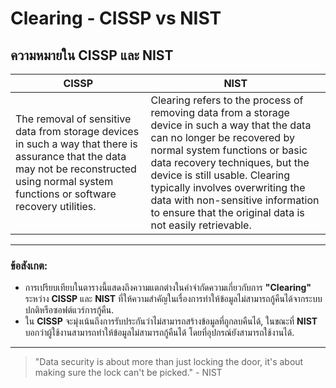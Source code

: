 # Clearing - CISSP vs NIST

## ความหมายใน CISSP และ NIST

| **CISSP**                                                                                                                                                        | **NIST**                                                                                                                                                                                        |
|----------------------------------------------------------------------------------------------------------------------------------------------------------------|-----------------------------------------------------------------------------------------------------------------------------------------------------------------------------------------------|
| The removal of sensitive data from storage devices in such a way that there is assurance that the data may not be reconstructed using normal system functions or software recovery utilities. | Clearing refers to the process of removing data from a storage device in such a way that the data can no longer be recovered by normal system functions or basic data recovery techniques, but the device is still usable. Clearing typically involves overwriting the data with non-sensitive information to ensure that the original data is not easily retrievable. |

---

### ข้อสังเกต:
- การเปรียบเทียบในตารางนี้แสดงถึงความแตกต่างในคำจำกัดความเกี่ยวกับการ **"Clearing"** ระหว่าง **CISSP** และ **NIST** ที่ให้ความสำคัญในเรื่องการทำให้ข้อมูลไม่สามารถกู้คืนได้จากระบบปกติหรือซอฟต์แวร์การกู้คืน.
- ใน **CISSP** จะมุ่งเน้นถึงการรับประกันว่าไม่สามารถสร้างข้อมูลที่ถูกลบคืนได้, ในขณะที่ **NIST** บอกว่าผู้ใช้งานสามารถทำให้ข้อมูลไม่สามารถกู้คืนได้ โดยที่อุปกรณ์ยังสามารถใช้งานได้.

---

> "Data security is about more than just locking the door, it's about making sure the lock can't be picked." - NIST
